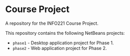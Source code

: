 Course Project
===============

A repository for the INFO221 Course Project.

This repository contains the following NetBeans projects:

 * `phase1` - Desktop application project for Phase 1.
 * `phase2` - Web application project for Phase 2.
